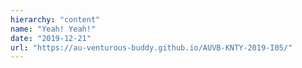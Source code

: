 ```yaml
---
hierarchy: "content"
name: "Yeah! Yeah!"
date: "2019-12-21"
url: "https://au-venturous-buddy.github.io/AUVB-KNTY-2019-I05/"
---
```

